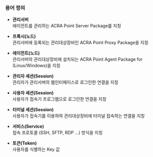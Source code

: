### 용어 정의

- **관리서버**  
  에이전트를 관리하는 ACRA Point Server Package를 지칭

- **프록시(노드)**  
  관리서버에 등록되는 관리대상장비인 ACRA Point Proxy Package을 지칭

- **에이전트(노드)**  
  관리서버의 관리대상장비에 설치되는 ACRA Point Agent Package for (Linux/Windows)을 지칭

- **관리자 세션(Session)**  
  관리자가 관리서버의 웹인터페이스로 로그인한 연결을 지칭

- **사용자 세션(Session)**  
  사용자가 접속기 프로그램으로 로그인한 연결을 지칭

- **터미널 세션(Session)**  
  사용자가 접속기를 이용하여 관리대상장비에 터미널 접속하는 연결을 지칭

- **서비스(Service)**  
  접속 프로토콜 (SSH, SFTP, RDP …) 방식을 지칭

- **토큰(Token)**  
  사용자를 식별하는 Key 값
